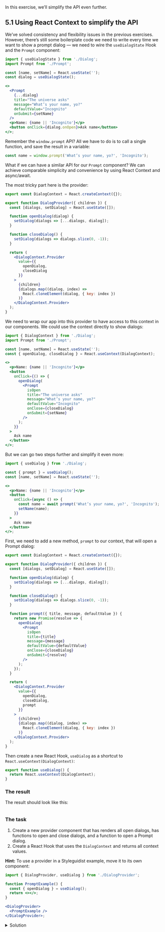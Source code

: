 In this exercise, we’ll simplify the API even further.

## 5.1 Using React Context to simplify the API

We’ve solved consistency and flexibility issues in the previous exercises. However, there’s still some boilerplate code we need to write every time we want to show a prompt dialog — we need to wire the `useDialogState` Hook and the `Prompt` component:

```jsx static
import { useDialogState } from './Dialog';
import Prompt from './Prompt';

const [name, setName] = React.useState('');
const dialog = useDialogState();

<>
  <Prompt
    {...dialog}
    title="The universe asks"
    message="What’s your name, yo?"
    defaultValue="Incognito"
    onSubmit={setName}
  />
  <p>Name: {name || 'Incognito'}</p>
  <button onClick={dialog.onOpen}>Ask name</button>
</>;
```

Remember the `window.prompt` API? All we have to do is to call a single function, and save the result in a variable:

```js static
const name = window.prompt('What’s your name, yo?', 'Incognito');
```

What if we can have a similar API for our `Prompt` component? We can achieve comparable simplicity and convenience by using React Context and async/await.

The most tricky part here is the provider:

```jsx static
export const DialogContext = React.createContext({});

export function DialogProvider({ children }) {
  const [dialogs, setDialog] = React.useState([]);

  function openDialog(dialog) {
    setDialog(dialogs => [...dialogs, dialog]);
  }

  function closeDialog() {
    setDialog(dialogs => dialogs.slice(0, -1));
  }

  return (
    <DialogContext.Provider
      value={{
        openDialog,
        closeDialog
      }}
    >
      {children}
      {dialogs.map((dialog, index) =>
        React.cloneElement(dialog, { key: index })
      )}
    </DialogContext.Provider>
  );
}
```

We need to wrap our app into this provider to have access to this context in our components. We could use the context directly to show dialogs:

```jsx static
import { DialogContext } from './Dialog';
import Prompt from './Prompt';

const [name, setName] = React.useState('');
const { openDialog, closeDialog } = React.useContext(DialogContext);

<>
  <p>Name: {name || 'Incognito'}</p>
  <button
    onClick={() => {
      openDialog(
        <Prompt
          isOpen
          title="The universe asks"
          message="What’s your name, yo?"
          defaultValue="Incognito"
          onClose={closeDialog}
          onSubmit={setName}
        />
      );
    }}
  >
    Ask name
  </button>
</>;
```

But we can go two steps further and simplify it even more:

```jsx static
import { useDialog } from './Dialog';

const { prompt } = useDialog();
const [name, setName] = React.useState('');

<>
  <p>Name: {name || 'Incognito'}</p>
  <button
    onClick={async () => {
      const name = await prompt('What’s your name, yo?', 'Incognito');
      setName(name);
    }}
  >
    Ask name
  </button>
</>;
```

First, we need to add a new method, `prompt` to our context, that will open a Prompt dialog:

```jsx static
export const DialogContext = React.createContext({});

export function DialogProvider({ children }) {
  const [dialogs, setDialog] = React.useState([]);

  function openDialog(dialog) {
    setDialog(dialogs => [...dialogs, dialog]);
  }

  function closeDialog() {
    setDialog(dialogs => dialogs.slice(0, -1));
  }

  function prompt({ title, message, defaultValue }) {
    return new Promise(resolve => {
      openDialog(
        <Prompt
          isOpen
          title={title}
          message={message}
          defaultValue={defaultValue}
          onClose={closeDialog}
          onSubmit={resolve}
        />
      );
    });
  }

  return (
    <DialogContext.Provider
      value={{
        openDialog,
        closeDialog,
        prompt
      }}
    >
      {children}
      {dialogs.map((dialog, index) =>
        React.cloneElement(dialog, { key: index })
      )}
    </DialogContext.Provider>
  );
}
```

Then create a new React Hook, `useDialog` as a shortcut to `React.useContext(DialogContext)`:

```jsx static
export function useDialog() {
  return React.useContext(DialogContext);
}
```

### The result

The result should look like this:

```jsx {"file": "final/Prompt.md", "noeditor": true}
```

### The task

1. Create a new provider component that has renders all open dialogs, has functions to open and close dialogs, and a function to open a Prompt dialog.
2. Create a React Hook that uses the `DialogContext` and returns all context values.

**Hint:** To use a provider in a Styleguidist example, move it to its own component:

```jsx static
import { DialogProvider, useDialog } from './DialogProvider';

function PromptExample() {
  const { openDialog } = useDialog();
  return <></>;
}

<DialogProvider>
  <PromptExample />
</DialogProvider>;
```

<details>
 <summary>Solution</summary>

The `Prompt` component (`src/exercises/2-4-Patterns/Prompt.js`):

```jsx {"file": "final/Prompt.js", "static": true}
```

The usage (`src/exercises/2-4-Patterns/Prompt.md`):

```md {"file": "final/Prompt.md", "static": true}
```

</details>
